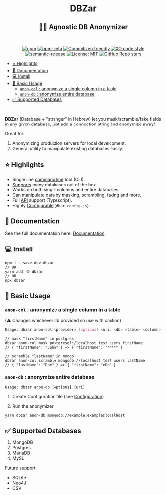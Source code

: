 <h1 align="center">DBZar</h1>
<h2 align="center">🔁👻 Agnostic DB Anonymizer </h2>
<div align="center">
<br/>

[![npm](https://img.shields.io/npm/v/dbzar)](https://www.npmjs.com/package/dbzar)
[![npm-beta](https://img.shields.io/npm/v/dbzar/beta)](https://www.npmjs.com/package/dbzar)
[![Commitizen friendly](https://img.shields.io/badge/commitizen-friendly-brightgreen.svg)](http://commitizen.github.io/cz-cli/)
[![XO code style](https://img.shields.io/badge/code_style-XO-5ed9c7.svg)](https://github.com/xojs/xo)
[![semantic-release](https://img.shields.io/badge/%20%20%F0%9F%93%A6%F0%9F%9A%80-semantic--release-e10079.svg)](https://github.com/semantic-release/semantic-release)
[![License: MIT](https://img.shields.io/badge/License-MIT-yellow.svg)](https://opensource.org/licenses/MIT)
[![GitHub Repo stars](https://img.shields.io/github/stars/nitzano/dbzar?style=social)](https://github.com/nitzano/dbzar/stargazers)

</div>

- [⭐ Highlights](#-highlights)
- [📃 Documentation](#-documentation)
- [💻 Install](#-install)
- [👻 Basic Usage](#-basic-usage)
  - [`anon-col` : anonymize a single column in a table](#anon-col--anonymize-a-single-column-in-a-table)
  - [`anon-db` : anonymize entire database](#anon-db--anonymize-entire-database)
- [✅ Supported Databases](#-supported-databases)

<br/>

**DBZar** (Database + "stranger" in Hebrew) let you mask/scramble/fake fields in any given database, just add a connection string and anonymize away!

Great for:

1. Anonymizing production servers for local development.
2. General utility to manipulate existing databases easily.

## ⭐ Highlights

- Single line [command line](https://nitzano.github.io/dbzar/docs/usage) tool (CLI).
- [Supports](https://nitzano.github.io/dbzar/docs/supported_dbs) many databases out of the box.
- Works on both single columns and entire databases.
- Can manipulate data by masking, scrambling, faking and more.
- Full [API](https://nitzano.github.io/dbzar/docs/api) support (Typescript).
- Highly [Configurable](https://nitzano.github.io/dbzar/docs/config) (`dbar.config.js`).

## 📃 Documentation

See the full documentation here: [Documentation](https://nitzano.github.io/dbzar/).

## 💻 Install

```
npm i --save-dev dbzar
// OR
yarn add -D dbzar
// OR
npx dbzar
```

## 👻 Basic Usage

### `anon-col` : anonymize a single column in a table

(⚠ Changes whichever db provided so use with caution)

```bash
Usage: dbzar anon-col <provider> [options] <uri> <db> <table> <column>
```

```
// mask "firstName" in postgres
dbzar anon-col mask postgresql:/localhost test users firstName
// { "firstName": "John" } => { "firstName": "****" }

// scramble "lastName" in mongo
dbzar anon-col scramble mongodb://localhost test users lastName
// { "lastName": "Doe" } => { "firstName": "eDo" }
```

### `anon-db` : anonymize entire database

```
Usage: dbzar anon-db [options] [uri]
```

1. Create Configuration file (see [Configuration](https://nitzano.github.io/dbzar/docs/config))

2. Run the anonymizer

```
yarn dbzar anon-db mongodb://example:example@localhost
```

## ✅ Supported Databases

1. MongoDB
1. Postgres
1. MariaDB
1. MySL

Future support:

- SQLite
- Neo4J
- CSV
